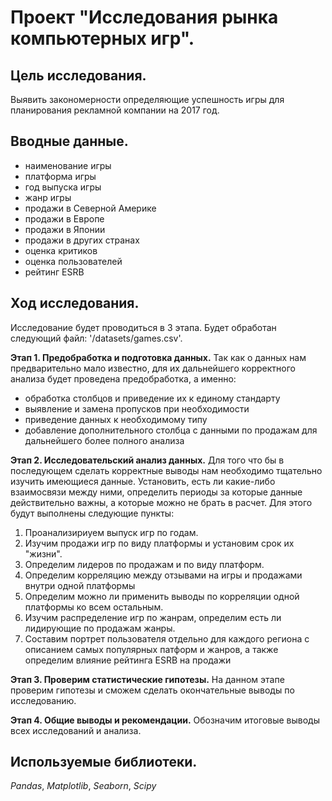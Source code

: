 # Проект "Исследования рынка компьютерных игр". #


## Цель исследования. ##  

 Выявить закономерности определяющие успешность игры для планирования рекламной компании на 2017 год.
     
## Вводные данные. ##

- наименование игры
- платформа игры
- год выпуска игры
- жанр игры
- продажи в Северной Америке
- продажи в Европе
- продажи в Японии
- продажи в других странах
- оценка критиков
- оценка пользователей
- рейтинг ESRB
  
## Ход исследования. ##
 Исследование будет проводиться в 3 этапа. Будет обработан следующий файл: '/datasets/games.csv'.
 
 **Этап 1. Предобработка и подготовка данных.** 
 Так как о данных нам предварительно мало известно, для их дальнейшего корректного анализа будет проведена предобработка, а именно:

- обработка столбцов и приведение их к единому стандарту
- выявление и замена пропусков при необходимости
- приведение данных к необходимому типу
- добавление дополнительного столбца с данными по продажам для дальнейшего более полного анализа
  
**Этап 2. Исследовательский анализ данных.** 
 Для того что бы в последующем сделать корректные выводы нам необходимо тщательно изучить имеющиеся данные. Установить, есть ли какие-либо взаимосвязи между ними, определить периоды за которые данные действительно важны, а которые можно не брать в расчет. Для этого будут выполнены следующие пункты:

1. Проанализириуем выпуск игр по годам.
2. Изучим продажи игр по виду платформы и установим срок их "жизни".
3. Определим лидеров по продажам и по виду платформ.
4. Определим корреляцию между отзывами на игры и продажами внутри одной платформы
5. Определим можно ли применить выводы по корреляции одной платформы ко всем остальным.
6. Изучим распределение игр по жанрам, определим есть ли лидирующие по продажам жанры.
7. Составим портрет пользователя отдельно для каждого региона с описанием самых популярных патформ и жанров, а также определим влияние рейтинга ESRB на продажи
 
 
**Этап 3. Проверим статистические гипотезы.** 
На данном этапе проверим гипотезы и сможем сделать окончательные выводы по исследованию.
 
**Этап 4. Общие выводы и рекомендации.**
 Обозначим итоговые выводы всех исследований и анализа.

## Используемые библиотеки. ##

*Pandas*, *Matplotlib*, *Seaborn*, *Scipy*
